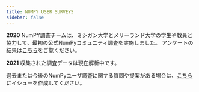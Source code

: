 ```yaml
---
title: NUMPY USER SURVEYS
sidebar: false
---
```


**2020** NumPY調査チームは、ミシガン大学とメリーランド大学の学生や教員と協力して、最初の公式NumPyコミュニティ調査を実施しました。 アンケートの結果は[こちら](https://numpy.org/user-survey-2020/)をご覧ください。

**2021** 収集された調査データは現在解析中です。

過去または今後のNumPyユーザ調査に関する質問や提案がある場合は、[こちら](https://github.com/numpy/numpy-surveys/issues)にイシューを作成してください。 
